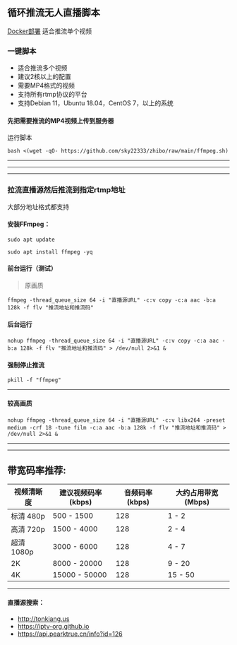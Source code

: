 ## 循环推流无人直播脚本




 [Docker部署](https://github.com/sky22333/Docker-Hub/blob/main/docker/docker%20ffmpeg.md) 适合推流单个视频



### 一键脚本
- 适合推流多个视频
- 建议2核以上的配置
- 需要MP4格式的视频
- 支持所有rtmp协议的平台
- 支持Debian 11，Ubuntu 18.04，CentOS 7，以上的系统
#### 先把需要推流的MP4视频上传到服务器
运行脚本
```
bash <(wget -qO- https://github.com/sky22333/zhibo/raw/main/ffmpeg.sh)
```





---
---
---

### 拉流直播源然后推流到指定rtmp地址
大部分地址格式都支持

#### 安装FFmpeg：

 
```
sudo apt update
```


```
sudo apt install ffmpeg -yq
```


####  前台运行（测试）
>原画质
```
ffmpeg -thread_queue_size 64 -i "直播源URL" -c:v copy -c:a aac -b:a 128k -f flv "推流地址和推流码"
```




#### 后台运行

```
nohup ffmpeg -thread_queue_size 64 -i "直播源URL" -c:v copy -c:a aac -b:a 128k -f flv "推流地址和推流码" > /dev/null 2>&1 &
```



#### 强制停止推流

```
pkill -f "ffmpeg"
```

---

#### 较高画质
```
nohup ffmpeg -thread_queue_size 64 -i "直播源URL" -c:v libx264 -preset medium -crf 18 -tune film -c:a aac -b:a 128k -f flv "推流地址和推流码" > /dev/null 2>&1 &
```





---
---

##  带宽码率推荐:

| 视频清晰度    | 建议视频码率 (kbps) | 音频码率 (kbps) | 大约占用带宽 (Mbps) |
|-------------|-------------------|----------------|------------------|
| 标清 480p  | 500 - 1500        | 128            | 1 - 2     |
| 高清 720p  | 1500 - 4000       | 128            | 2 - 4      |
| 超清 1080p | 3000 - 6000       | 128            | 4 - 7      |
| 2K           | 8000 - 20000      | 128            | 9 - 20     |
| 4K           | 15000 - 50000     | 128            | 15 - 50    |



---


#### 直播源搜索：
- http://tonkiang.us
- https://iptv-org.github.io
- https://api.pearktrue.cn/info?id=126
